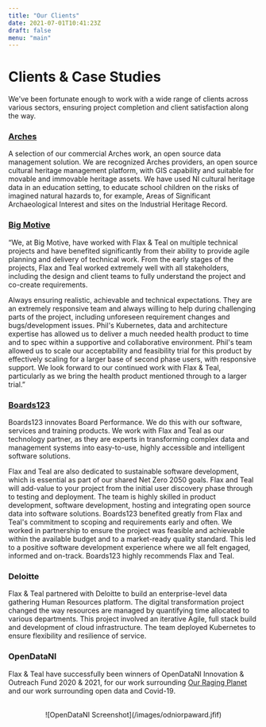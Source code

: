 ```yaml
---
title: "Our Clients"
date: 2021-07-01T10:41:23Z
draft: false
menu: "main"
---
```

# Clients & Case Studies
We've been fortunate enough to work with a wide range of clients across various sectors, ensuring project completion and client satisfaction along the way. 

### [Arches](/pages/arches-work)
A selection of our commercial Arches work, an open source data management solution. We are recognized Arches providers, an open source cultural heritage management
platform, with GIS capability and suitable for movable and immovable heritage assets. We have used NI cultural heritage data in an education setting, to educate school children on the risks of imagined natural hazards to, for example, Areas of Significant Archaeological Interest and sites on the Industrial Heritage Record.

### [Big Motive](https://www.bigmotive.com/) 

“We, at Big Motive, have worked with Flax & Teal on multiple technical projects and have benefited significantly from their ability to provide agile planning and delivery of technical work. From the early stages of the projects, Flax and Teal worked extremely well with all stakeholders, including the design and client teams to fully understand the project and co-create requirements. <br>

Always ensuring realistic, achievable and technical expectations. They are an extremely responsive team and always willing to help during challenging parts of the project, including unforeseen requirement changes and bugs/development issues. Phil's Kubernetes, data and architecture expertise has allowed us to deliver a much needed health product to time and to spec within a supportive and collaborative environment. Phil's team allowed us to scale our acceptability and feasibility trial for this product by effectively scaling for a larger base of second phase users, with responsive support. We look forward to our continued work with Flax & Teal, particularly as we bring the health product mentioned through to a larger trial.” </br>

### [Boards123](http://boards123.com) 

Boards123 innovates Board Performance. We do this with our software, services and training products. 
We work with Flax and Teal as our technology partner, as they are experts in transforming complex data and management systems into easy-to-use, highly accessible and intelligent software solutions. <br>

Flax and Teal are also dedicated to sustainable software development, which is essential as part of our shared Net Zero 2050 goals. Flax and Teal will add-value to your project from the initial user discovery phase through to testing and deployment. The team is highly skilled in product development, software development, hosting and integrating open source data into software solutions. Boards123 benefited greatly from Flax and Teal's commitment to scoping and requirements early and often. We worked in partnership to ensure the project was feasible and achievable within the available budget and to a market-ready quality standard. This led to a positive software development experience where we all felt engaged, informed and on-track. Boards123 highly recommends Flax and Teal. </br>

### Deloitte
Flax & Teal partnered with Deloitte to build an enterprise-level data gathering Human Resources platform. The digital transformation project changed the way resources are managed by quantifying time allocated to various departments. This project involved an iterative Agile, full stack build and development of cloud infrastructure. The team deployed Kubernetes to ensure flexibility and resilience of service. 

### OpenDataNI
Flax & Teal have successfully been winners of OpenDataNI Innovation & Outreach Fund 2020 & 2021, for our work surrounding [Our Raging Planet](https://ourragingplanet.com) and our work surrounding open data and Covid-19. 
<center>
<br> ![OpenDataNI Screenshot](/images/odniorpaward.jfif)</br>
</center>
